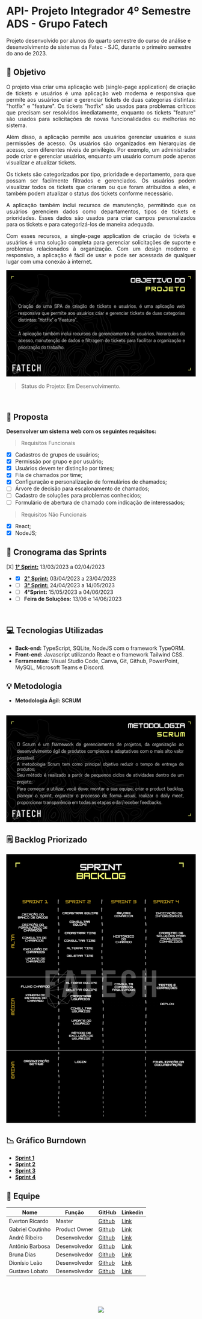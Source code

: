 # API- Projeto Integrador 4º Semestre ADS - Grupo Fatech
Projeto desenvolvido por alunos do quarto semestre do curso de análise e desenvolvimento de sistemas da Fatec - SJC, durante o primeiro semestre do ano de 2023.

## 🎯 Objetivo
<div style="text-align: justify">
O projeto visa criar uma aplicação web (single-page application) de criação de tickets e usuários é uma aplicação web moderna e responsiva que permite aos usuários criar e gerenciar tickets de duas categorias distintas: "hotfix" e "feature". Os tickets "hotfix" são usados para problemas críticos que precisam ser resolvidos imediatamente, enquanto os tickets "feature" são usados para solicitações de novas funcionalidades ou melhorias no sistema.

Além disso, a aplicação permite aos usuários gerenciar usuários e suas permissões de acesso. Os usuários são organizados em hierarquias de acesso, com diferentes níveis de privilégio. Por exemplo, um administrador pode criar e gerenciar usuários, enquanto um usuário comum pode apenas visualizar e atualizar tickets.

Os tickets são categorizados por tipo, prioridade e departamento, para que possam ser facilmente filtrados e gerenciados. Os usuários podem visualizar todos os tickets que criaram ou que foram atribuídos a eles, e também podem atualizar o status dos tickets conforme necessário.

A aplicação também inclui recursos de manutenção, permitindo que os usuários gerenciem dados como departamentos, tipos de tickets e prioridades. Esses dados são usados para criar campos personalizados para os tickets e para categorizá-los de maneira adequada.

Com esses recursos, a single-page application de criação de tickets e usuários é uma solução completa para gerenciar solicitações de suporte e problemas relacionados à organização. Com um design moderno e responsivo, a aplicação é fácil de usar e pode ser acessada de qualquer lugar com uma conexão à internet.

<img src="docs/imagens/OBJETIVO.png" >

> Status do Projeto: Em Desenvolvimento.

</br>

</div>

## 📩 Proposta
**Desenvolver um sistema web com os seguintes requisitos:**

> Requisitos Funcionais

- [X] Cadastros de grupos de usuários;
- [X] Permissão por grupo e por usuário;
- [X] Usuários devem ter distinção por times;
- [X] Fila de chamados por time;
- [X] Configuração e personalização de formulários de chamados;
- [ ] Árvore de decisão para escalonamento de chamados;
- [ ] Cadastro de soluções para problemas conhecidos;
- [ ] Formulário de abertura de chamado com indicação de interessados;

> Requisitos Não Funcionais

- [X] React;
- [X] NodeJS;
    
 ## 📅 Cronograma das Sprints 

 [X] <a href="https://github.com/Grupo-4-Fatech/API-4Semestre/blob/sprint_1/README.md">**1° Sprint:**</a> 13/03/2023 a 02/04/2023<br>
 - - [X] <a href="https://github.com/Grupo-4-Fatech/API-4Semestre/blob/sprint_2/README.md">**2° Sprint:**</a>
 03/04/2023 a 23/04/2023
 - - [ ] <a href="https://github.com/Grupo-4-Fatech/API-4Semestre/tree/sprint_3/README.md">**3° Sprint:**</a> 24/04/2023 a 14/05/2023
 - - [ ] **4°Sprint:** 15/05/2023 a 04/06/2023
 - - [ ] **Feira de Soluções:** 13/06 e 14/06/2023
 
 </br>
    
 ## 💻 Tecnologias Utilizadas

 - **Back-end:** TypeScript, SQLite, NodeJS com o framework TypeORM.
- **Front-end:** Javascript utilizando React e o framework Tailwind CSS.
- **Ferramentas:** Visual Studio Code, Canva, Git, Github, PowerPoint, MySQL, Microsoft Teams e Discord.

## 💡 Metodologia

<ul> <li> <strong>Metodologia Ágil: SCRUM </strong> </li> </ul>
</br>

<img src="docs/imagens/METODOLOGIA.png" >


## 🗒️ Backlog Priorizado

<img src="docs/imagens/BACKLOG.png">

</br>

## 📉 Gráfico Burndown

- <a href="docs/sprint1/Burndown Geral - sprint 1.pdf">**Sprint 1**</a>
- <a href="docs/sprint2/Burndown Geral - sprint 2.pdf">**Sprint 2**</a>
- <a href="docs/">**Sprint 3**</a>
- <a href="docs/">**Sprint 4**</a>
 
## 👥 Equipe

| Nome             | Função        | GitHub                                                                    | Linkedin                                                                                                       |
| ---------------- | ------------- | ------------------------------------------------------------------------- | -------------------------------------------------------------------------------------------------------------- |
| Everton Ricardo  | Master        | <a href="https://github.com/Evertonrwr" target="_blank">Github</a>        | <a href="https://www.linkedin.com/in/everton-rocha-1a456b20b" target="_blank">Link</a>                         |
| Gabriel Coutinho | Product Owner | <a href="https://github.com/Gabriel-Coutinho0" target="_blank">Github</a> | <a href="https://www.linkedin.com/in/gabriel-silva-b778a31aa" target="_blank">Link</a>                         |
| André Ribeiro    | Desenvolvedor | <a href="https://github.com/New-Tomorrow" target="_blank">Github</a>      | <a href="https://www.linkedin.com/in/andre-ramos-ribeiro-320621226/" target="_blank">Link</a>                  |
| Antônio Barbosa  | Desenvolvedor | <a href="https://github.com/Antonio-Barbosa" target="_blank">Github</a>   | <a href="https://www.linkedin.com/in/antonio-marcelo-9a5b68181" target="_blank">Link</a>                       |
| Bruna Dias       | Desenvolvedor | <a href="https://github.com/brunadias3" target="_blank">Github</a>        | <a href="https://www.linkedin.com/in/bruna-dias-977b611b9/" target="_blank">Link</a>                           |
| Dionísio Leão    | Desenvolvedor | <a href="https://github.com/dsslleagion" target="_blank">Github</a>       | <a href="https://www.linkedin.com/in/dionisio-samuel-dos-santos-le%C3%A3o-616848226/" target="_blank">Link</a> |
| Gustavo Lobato   | Desenvolvedor | <a href="https://github.com/Gustavoldp" target="_blank">Github</a>        | <a href="https://www.linkedin.com/in/gustavo-lobato-8173a11b6/" target="_blank">Link</a>                       |

</br>

 <h1 align="center"> <img src = "https://fatecsjc-prd.azurewebsites.net/images/logo/fatecsjc_400x192.png" height="70"  align="auto">
